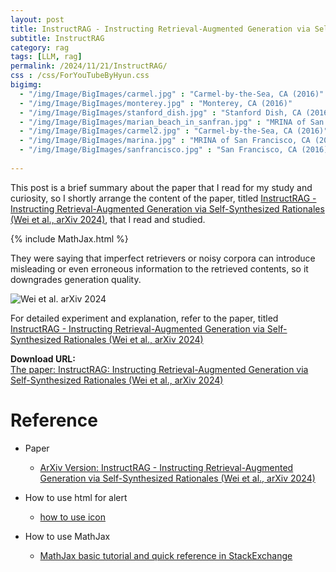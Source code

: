 ```yaml
---
layout: post
title: InstructRAG - Instructing Retrieval-Augmented Generation via Self-Synthesized Rationales
subtitle: InstructRAG
category: rag
tags: [LLM, rag]
permalink: /2024/11/21/InstructRAG/
css : /css/ForYouTubeByHyun.css
bigimg: 
  - "/img/Image/BigImages/carmel.jpg" : "Carmel-by-the-Sea, CA (2016)"
  - "/img/Image/BigImages/monterey.jpg" : "Monterey, CA (2016)"
  - "/img/Image/BigImages/stanford_dish.jpg" : "Stanford Dish, CA (2016)"
  - "/img/Image/BigImages/marian_beach_in_sanfran.jpg" : "MRINA of San Francisco, CA (2016)"
  - "/img/Image/BigImages/carmel2.jpg" : "Carmel-by-the-Sea, CA (2016)"
  - "/img/Image/BigImages/marina.jpg" : "MRINA of San Francisco, CA (2016)"
  - "/img/Image/BigImages/sanfrancisco.jpg" : "San Francisco, CA (2016)"
  
---
```


This post is a brief summary about the paper that I read for my study and curiosity, so I shortly arrange the content of the paper, titled [InstructRAG - Instructing Retrieval-Augmented Generation via Self-Synthesized Rationales (Wei et al., arXiv 2024)](https://arxiv.org/pdf/2406.13629), that I read and studied. 

{% include MathJax.html %}

They were saying that imperfect retrievers or noisy corpora can introduce misleading or even erroneous information to the retrieved contents, so it downgrades generation quality. 
 
![Wei et al. arXiv 2024](/img/Image/NaturalLanguageProcessing/Papers/RAG/2024-11-21-InstructRAG/nstructRAG_01.png)

For detailed experiment and explanation, refer to the paper, titled [InstructRAG - Instructing Retrieval-Augmented Generation via Self-Synthesized Rationales (Wei et al., arXiv 2024)](https://arxiv.org/pdf/2406.13629)

<div class="alert alert-success" role="alert"><i class="fa fa-paperclip fa-lg"></i> <b>Download URL: </b><br>
  <a href="https://arxiv.org/pdf/2406.13629">The paper: InstructRAG: Instructing Retrieval-Augmented Generation via Self-Synthesized Rationales (Wei et al., arXiv 2024)</a></div>

# Reference 

- Paper 
  - [ArXiv Version: InstructRAG - Instructing Retrieval-Augmented Generation via Self-Synthesized Rationales (Wei et al., arXiv 2024)](https://arxiv.org/pdf/2406.13629)
 
- How to use html for alert
  - [how to use icon](http://idratherbewriting.com/documentation-theme-jekyll/mydoc_icons.html)
 
- How to use MathJax 
  - [MathJax basic tutorial and quick reference in StackExchange](https://math.meta.stackexchange.com/questions/5020/mathjax-basic-tutorial-and-quick-reference)

